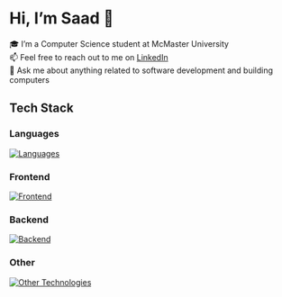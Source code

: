 # Hi, I’m Saad 👋

🎓 I’m a Computer Science student at McMaster University  
📫 Feel free to reach out to me on [LinkedIn](https://www.linkedin.com/in/saad-tariq-cs/)  
💬 Ask me about anything related to software development and building computers  

<!-- 🔭 I’m currently working on: -->
<!-- 🌱 I’m currently learning MySQL, Next.js, Prisma, and Tailwind. -->

## Tech Stack

### Languages
[![Languages](https://skillicons.dev/icons?i=ts,js,python,go,c&theme=dark)](https://skillicons.dev)

### Frontend
[![Frontend](https://skillicons.dev/icons?i=next,react,astro,vite,redux,html,css,tailwind,bootstrap&theme=dark)](https://skillicons.dev)

### Backend
[![Backend](https://skillicons.dev/icons?i=nodejs,express,prisma,postgres,mongodb,githubactions,docker,postman&theme=dark)](https://skillicons.dev)

### Other
[![Other Technologies](https://skillicons.dev/icons?i=git,bun,vitest,jest,linux&theme=dark)](https://skillicons.dev)
